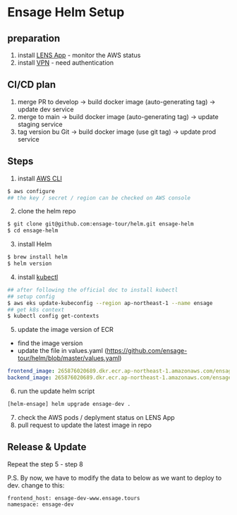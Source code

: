 # Ensage Helm Setup

## preparation
1. install [LENS App](https://k8slens.dev/) - monitor the AWS status
2. install [VPN](https://www.draytek.com/products/smart-vpn-client/) - need authentication

## CI/CD plan
1. merge PR to develop -> build docker image (auto-generating tag) -> update dev service
2. merge to main -> build docker image (auto-generating tag) -> update staging service
3. tag version bu Git -> build docker image (use git tag) -> update prod service

## Steps
1. install [AWS CLI](https://docs.aws.amazon.com/cli/latest/userguide/getting-started-install.html)
```bash
$ aws configure
## the key / secret / region can be checked on AWS console
```

2. clone the helm repo
```bash
$ git clone git@github.com:ensage-tour/helm.git ensage-helm
$ cd ensage-helm
```

3. install Helm
```bash
$ brew install helm
$ helm version
```

4. install [kubectl](https://kubernetes.io/docs/tasks/tools/#kubectl)
```bash
## after following the official doc to install kubectl
## setup config
$ aws eks update-kubeconfig --region ap-northeast-1 --name ensage
## get k8s context
$ kubectl config get-contexts
```

5. update the image version of ECR
 - find the image version
 - update the file in values.yaml (https://github.com/ensage-tour/helm/blob/master/values.yaml)
``` yaml
frontend_image: 265876020689.dkr.ecr.ap-northeast-1.amazonaws.com/ensage-tour-frontend:{FE-IMAGE-VERSION}
backend_image: 265876020689.dkr.ecr.ap-northeast-1.amazonaws.com/ensage-tour-backend:{BE-IMAGE-VERSION}
```

6. run the update helm script
```bash
[helm-ensage] helm upgrade ensage-dev .
```

7. check the AWS pods / deplyment status on LENS App
8. pull request to update the latest image in repo

## Release & Update
Repeat the step 5 - step 8

P.S.
By now, we have to modify the data to below as we want to deploy to dev.
change to this:
```
frontend_host: ensage-dev-www.ensage.tours
namespace: ensage-dev
```
